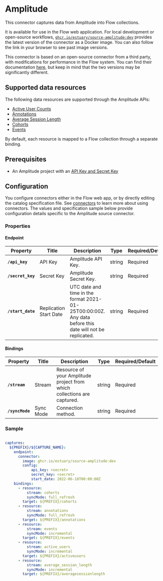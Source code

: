 # Amplitude

This connector captures data from Amplitude into Flow collections.

It is available for use in the Flow web application. For local development or open-source workflows, [`ghcr.io/estuary/source-amplitude:dev`](https://ghcr.io/estuary/source-amplitude:dev) provides the latest version of the connector as a Docker image. You can also follow the link in your browser to see past image versions.

This connector is based on an open-source connector from a third party, with modifications for performance in the Flow system.
You can find their documentation [here](https://docs.airbyte.com/integrations/sources/amplitude/),
but keep in mind that the two versions may be significantly different.

## Supported data resources

The following data resources are supported through the Amplitude APIs:

* [Active User Counts](https://developers.amplitude.com/docs/dashboard-rest-api#active-and-new-user-counts)
* [Annotations](https://developers.amplitude.com/docs/chart-annotations-api#get-all-annotations)
* [Average Session Length](https://developers.amplitude.com/docs/dashboard-rest-api#average-session-length)
* [Cohorts](https://developers.amplitude.com/docs/behavioral-cohorts-api#listing-all-cohorts)
* [Events](https://developers.amplitude.com/docs/export-api#export-api---export-your-projects-event-data)

By default, each resource is mapped to a Flow collection through a separate binding.

## Prerequisites

* An Amplitude project with an [API Key and Secret Key](https://help.amplitude.com/hc/en-us/articles/360058073772-Create-and-manage-organizations-and-projects)

## Configuration

You configure connectors either in the Flow web app, or by directly editing the catalog specification file.
See [connectors](../../../concepts/connectors.md#using-connectors) to learn more about using connectors. The values and specification sample below provide configuration details specific to the Amplitude source connector.

### Properties

#### Endpoint

| Property | Title | Description | Type | Required/Default |
|---|---|---|---|---|
| **`/api_key`** | API Key | Amplitude API Key. | string | Required |
| **`/secret_key`** | Secret Key | Amplitude Secret Key. | string | Required |
| **`/start_date`** | Replication Start Date | UTC date and time in the format 2021-01-25T00:00:00Z. Any data before this date will not be replicated. | string | Required |

#### Bindings

| Property | Title | Description | Type | Required/Default |
|---|---|---|---|---|
| **`/stream`** | Stream | Resource of your Amplitude project from which collections are captured. | string | Required |
| **`/syncMode`** | Sync Mode | Connection method. | string | Required |

### Sample

```yaml

captures:
  ${PREFIX}/${CAPTURE_NAME}:
    endpoint:
      connector:
        image: ghcr.io/estuary/source-amplitude:dev
        config:
            api_key: <secret>
            secret_key: <secret>
            start_date: 2022-06-18T00:00:00Z
    bindings:
      - resource:
          stream: cohorts
          syncMode: full_refresh
        target: ${PREFIX}/cohorts
      - resource:
          stream: annotations
          syncMode: full_refresh
        target: ${PREFIX}/annotations
      - resource:
          stream: events
          syncMode: incremental
        target: ${PREFIX}/events
      - resource:
          stream: active_users
          syncMode: incremental
        target: ${PREFIX}/activeusers
      - resource:
          stream: average_session_length
          syncMode: incremental
        target: ${PREFIX}/averagesessionlength
```